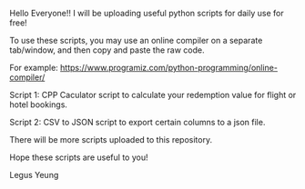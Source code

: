 Hello Everyone!! I will be uploading useful python scripts for daily use for free!

To use these scripts, you may use an online compiler on a separate tab/window, and then copy and paste the raw code.

For example: https://www.programiz.com/python-programming/online-compiler/

Script 1: CPP Caculator script to calculate your redemption value for flight or hotel bookings.

Script 2: CSV to JSON script to export certain columns to a json file.

There will be more scripts uploaded to this repository.

Hope these scripts are useful to you!

Legus Yeung
